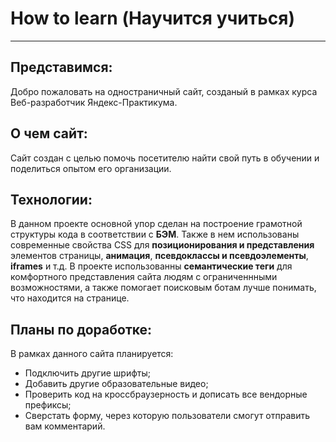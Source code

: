 # How to learn (Научится учиться)
------
## Представимся:

Добро пожаловать на одностраничный сайт, созданый в рамках курса Веб-разработчик Яндекс-Практикума.

## О чем сайт:

Сайт создан с целью помочь посетителю найти свой путь в обучении и поделиться опытом его организации.

## Технологии:

В данном проекте основной упор сделан на построение грамотной структуры кода в соответствии с **БЭМ**.
Также в нем использованы современные свойства CSS для **позиционирования и представления** элементов страницы, **анимация**, **псевдоклассы и псевдоэлементы**, **iframes** и т.д.
В проекте использованны **семантические теги** для комфортного представления сайта людям с ограниченнными возможностями, а также помогает поисковым ботам лучше понимать, что находится на странице.

## Планы по доработке:

В рамках данного сайта планируется:
* Подключить другие шрифты;
* Добавить другие образовательные видео;
* Проверить код на кроссбраузерность и дописать все вендорные префиксы;
* Сверстать форму, через которую пользователи смогут отправить вам комментарий.
